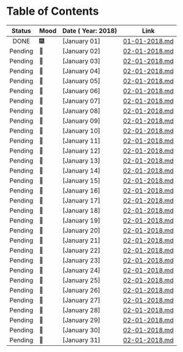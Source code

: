 # Table of Contents


|   Status    |   Mood      |   Date ( Year: 2018)     |   Link                           |
| :---------: | :---------- | :----------------------- | :------------------------------: |
|   DONE      | :fireworks: | [January 01]             |  [01-01-2018.md](01-01-2018.md)  |
|   Pending   | :notebook:  | [January 02]             |  [02-01-2018.md](02-01-2018.md)  |
|   Pending   | :notebook:  | [January 03]             |  [02-01-2018.md](03-01-2018.md)  |
|   Pending   | :notebook:  | [January 04]             |  [02-01-2018.md](04-01-2018.md)  |
|   Pending   | :notebook:  | [January 05]             |  [02-01-2018.md](05-01-2018.md)  |
|   Pending   | :notebook:  | [January 06]             |  [02-01-2018.md](06-01-2018.md)  |
|   Pending   | :notebook:  | [January 07]             |  [02-01-2018.md](07-01-2018.md)  |
|   Pending   | :notebook:  | [January 08]             |  [02-01-2018.md](08-01-2018.md)  |
|   Pending   | :notebook:  | [January 09]             |  [02-01-2018.md](09-01-2018.md)  |
|   Pending   | :notebook:  | [January 10]             |  [02-01-2018.md](10-01-2018.md)  |
|   Pending   | :notebook:  | [January 11]             |  [02-01-2018.md](11-01-2018.md)  |
|   Pending   | :notebook:  | [January 12]             |  [02-01-2018.md](12-01-2018.md)  |
|   Pending   | :notebook:  | [January 13]             |  [02-01-2018.md](13-01-2018.md)  |
|   Pending   | :notebook:  | [January 14]             |  [02-01-2018.md](14-01-2018.md)  |
|   Pending   | :notebook:  | [January 15]             |  [02-01-2018.md](15-01-2018.md)  |
|   Pending   | :notebook:  | [January 16]             |  [02-01-2018.md](16-01-2018.md)  |
|   Pending   | :notebook:  | [January 17]             |  [02-01-2018.md](17-01-2018.md)  |
|   Pending   | :notebook:  | [January 18]             |  [02-01-2018.md](18-01-2018.md)  |
|   Pending   | :notebook:  | [January 19]             |  [02-01-2018.md](19-01-2018.md)  |
|   Pending   | :notebook:  | [January 20]             |  [02-01-2018.md](20-01-2018.md)  |
|   Pending   | :notebook:  | [January 21]             |  [02-01-2018.md](21-01-2018.md)  |
|   Pending   | :notebook:  | [January 22]             |  [02-01-2018.md](22-01-2018.md)  |
|   Pending   | :notebook:  | [January 23]             |  [02-01-2018.md](23-01-2018.md)  |
|   Pending   | :notebook:  | [January 24]             |  [02-01-2018.md](24-01-2018.md)  |
|   Pending   | :notebook:  | [January 25]             |  [02-01-2018.md](25-01-2018.md)  |
|   Pending   | :notebook:  | [January 26]             |  [02-01-2018.md](26-01-2018.md)  |
|   Pending   | :notebook:  | [January 27]             |  [02-01-2018.md](27-01-2018.md)  |
|   Pending   | :notebook:  | [January 28]             |  [02-01-2018.md](28-01-2018.md)  |
|   Pending   | :notebook:  | [January 29]             |  [02-01-2018.md](29-01-2018.md)  |
|   Pending   | :notebook:  | [January 30]             |  [02-01-2018.md](30-01-2018.md)  |
|   Pending   | :notebook:  | [January 31]             |  [02-01-2018.md](31-01-2018.md)  |
